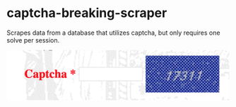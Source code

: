 # captcha-breaking-scraper
Scrapes data from a database that utilizes captcha, but only requires one solve per session.

![My Image](capcha.png)
